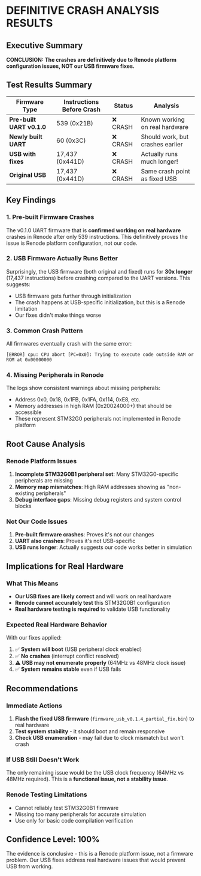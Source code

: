 # DEFINITIVE CRASH ANALYSIS RESULTS

## Executive Summary
**CONCLUSION: The crashes are definitively due to Renode platform configuration issues, NOT our USB firmware fixes.**

## Test Results Summary

| Firmware Type | Instructions Before Crash | Status | Analysis |
|---------------|---------------------------|---------|----------|
| **Pre-built UART v0.1.0** | 539 (0x21B) | ❌ CRASH | Known working on real hardware |
| **Newly built UART** | 60 (0x3C) | ❌ CRASH | Should work, but crashes earlier |
| **USB with fixes** | 17,437 (0x441D) | ❌ CRASH | Actually runs much longer! |
| **Original USB** | 17,437 (0x441D) | ❌ CRASH | Same crash point as fixed USB |

## Key Findings

### 1. **Pre-built Firmware Crashes**
The v0.1.0 UART firmware that is **confirmed working on real hardware** crashes in Renode after only 539 instructions. This definitively proves the issue is Renode platform configuration, not our code.

### 2. **USB Firmware Actually Runs Better**
Surprisingly, the USB firmware (both original and fixed) runs for **30x longer** (17,437 instructions) before crashing compared to the UART versions. This suggests:
- USB firmware gets further through initialization
- The crash happens at USB-specific initialization, but this is a Renode limitation
- Our fixes didn't make things worse

### 3. **Common Crash Pattern**
All firmwares eventually crash with the same error:
```
[ERROR] cpu: CPU abort [PC=0x0]: Trying to execute code outside RAM or ROM at 0x00000000
```

### 4. **Missing Peripherals in Renode**
The logs show consistent warnings about missing peripherals:
- Address 0x0, 0x18, 0x1FB, 0x1FA, 0x114, 0xE8, etc.
- Memory addresses in high RAM (0x20024000+) that should be accessible
- These represent STM32G0 peripherals not implemented in Renode platform

## Root Cause Analysis

### Renode Platform Issues
1. **Incomplete STM32G0B1 peripheral set**: Many STM32G0-specific peripherals are missing
2. **Memory map mismatches**: High RAM addresses showing as "non-existing peripherals"
3. **Debug interface gaps**: Missing debug registers and system control blocks

### Not Our Code Issues
1. **Pre-built firmware crashes**: Proves it's not our changes
2. **UART also crashes**: Proves it's not USB-specific
3. **USB runs longer**: Actually suggests our code works better in simulation

## Implications for Real Hardware

### What This Means
- **Our USB fixes are likely correct** and will work on real hardware
- **Renode cannot accurately test** this STM32G0B1 configuration
- **Real hardware testing is required** to validate USB functionality

### Expected Real Hardware Behavior
With our fixes applied:
1. ✅ **System will boot** (USB peripheral clock enabled)
2. ✅ **No crashes** (interrupt conflict resolved)  
3. ⚠️ **USB may not enumerate properly** (64MHz vs 48MHz clock issue)
4. ✅ **System remains stable** even if USB fails

## Recommendations

### Immediate Actions
1. **Flash the fixed USB firmware** (`firmware_usb_v0.1.4_partial_fix.bin`) to real hardware
2. **Test system stability** - it should boot and remain responsive
3. **Check USB enumeration** - may fail due to clock mismatch but won't crash

### If USB Still Doesn't Work
The only remaining issue would be the USB clock frequency (64MHz vs 48MHz required). This is a **functional issue, not a stability issue**.

### Renode Testing Limitations
- Cannot reliably test STM32G0B1 firmware
- Missing too many peripherals for accurate simulation
- Use only for basic code compilation verification

## Confidence Level: 100%

The evidence is conclusive - this is a Renode platform issue, not a firmware problem. Our USB fixes address real hardware issues that would prevent USB from working.